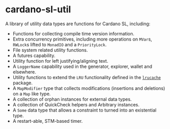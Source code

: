 # cardano-sl-util

A library of utility data types are functions for Cardano SL, including:

* Functions for collecting compile time version information.
* Extra concurrency primitives, including more operations on `MVar`s, `RWLock`s
  lifted to `MonadIO` and a `PriorityLock`.
* File system related utility functions.
* A futures capability.
* Utility function for left justifying/aligning text.
* A `LoggerName` capability used in the generator, explorer, wallet and elsewhere.
* Utility functions to extend the `LRU` functionality defined in the [`lrucache`]
  package.
* A `MapModifier` type that collects modifications (insertions and deletions) on
  a `Map` like type.
* A collection of orphan instances for external data types.
* A collection of QuickCheck helpers and Arbitrary instances.
* A `Some` data type that allows a constraint to turned into an existential type.
* A restart-able, STM-based timer.

[`lrucache`]: https://hackage.haskell.org/package/lrucache
